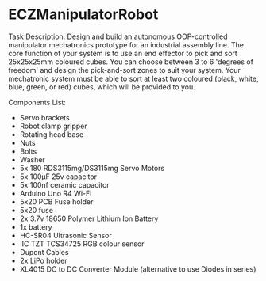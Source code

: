 # ECZManipulatorRobot
Task Description:
Design and build an autonomous OOP-controlled manipulator mechatronics prototype for an industrial assembly line. The core function of your system is to use an end effector to pick and sort 25x25x25mm coloured cubes. You can choose between 3 to 6 'degrees of freedom' and design the pick-and-sort zones to suit your system. Your mechatronic system must be able to sort at least two coloured (black, white, blue, green, or red) cubes, which will be provided to you.

Components List:
-	Servo brackets
-	Robot clamp gripper
-	Rotating head base
-	Nuts
-	Bolts
-	Washer
-	5x 180 RDS3115mg/DS3115mg Servo Motors
-	5x 100µF 25v capacitor
- 5x 100nf ceramic capacitor 
-	Arduino Uno R4 Wi-Fi
-	5x20 PCB Fuse holder
-	5x20 fuse
-	2x 3.7v 18650 Polymer Lithium Ion Battery
-	1x battery
-	HC-SR04 Ultrasonic Sensor
-	IIC TZT TCS34725 RGB colour sensor
-	Dupont Cables
-	2x LiPo holder
-	XL4015 DC to DC Converter Module (alternative to use Diodes in series)
